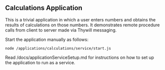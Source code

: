 Calculations Application
------------------------

This is a trivial application in which a user enters numbers and obtains the
results of calculations on those numbers. It demonstrates remote procedure
calls from client to server made via Thywill messaging.

Start the application manually as follows:

    node /applications/calculations/service/start.js

Read /docs/applicationServiceSetup.md for instructions on how to set up the
application to run as a service.
